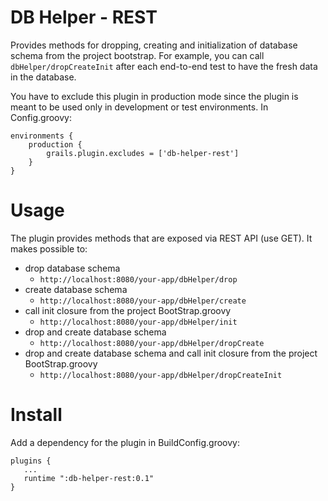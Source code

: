 DB Helper - REST
================

Provides methods for dropping, creating and initialization of database schema from the project bootstrap. For example, you can call `dbHelper/dropCreateInit` after each end-to-end test to have the fresh data in the database.

You have to exclude this plugin in production mode since the plugin is meant to be used only in development or test environments. In Config.groovy:

    environments {
        production {
            grails.plugin.excludes = ['db-helper-rest']
        }
    }

Usage
=====

The plugin provides methods that are exposed via REST API (use GET). It makes possible to:
* drop database schema
  * `http://localhost:8080/your-app/dbHelper/drop`
* create database schema
  * `http://localhost:8080/your-app/dbHelper/create`
* call init closure from the project BootStrap.groovy
  * `http://localhost:8080/your-app/dbHelper/init`
* drop and create database schema
  * `http://localhost:8080/your-app/dbHelper/dropCreate`
* drop and create database schema and call init closure from the project BootStrap.groovy
  * `http://localhost:8080/your-app/dbHelper/dropCreateInit`

Install
=======

Add a dependency for the plugin in BuildConfig.groovy:

    plugins {
       ...
       runtime ":db-helper-rest:0.1"
    }
